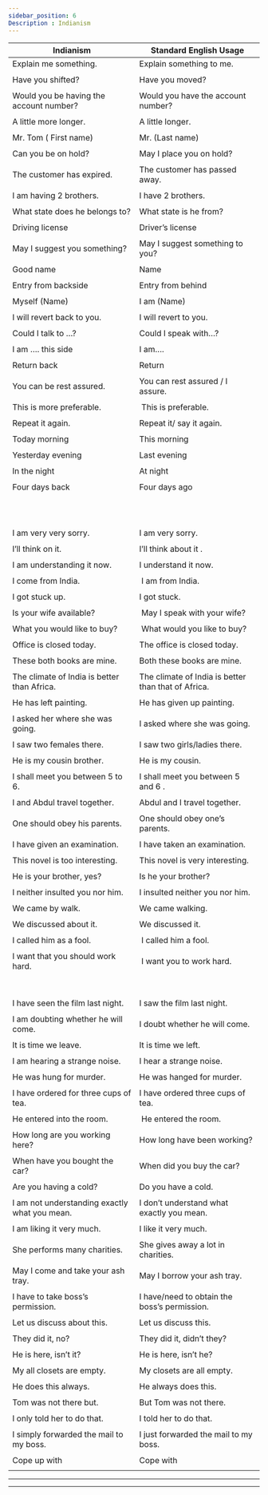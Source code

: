 ```yaml
---
sidebar_position: 6
Description : Indianism
---
```




| Indianism                                     | Standard English Usage                              |
| --------------------------------------------- | --------------------------------------------------- |
| Explain me something.                         | Explain something to me.                            |
|  |
| Have you shifted?                             | Have you moved?                                     |
|  |
| Would you be having the account number?       | Would you have the account number?                  |
|  |
| A little more longer.                         | A little longer.                                    |
|  |
| Mr. Tom ( First name)                         | Mr. (Last name)                                     |
|  |
| Can you be on hold?                           | May I place you on hold?                            |
|  |
| The customer has expired.                     | The customer has passed away.                       |
|  |
| I am having 2 brothers.                       | I have 2 brothers.                                  |
|  |
| What state does he belongs to?                | What state is he from?                              |
|  |
| Driving license                               | Driver’s license                                    |
|  |
| May I suggest you something?                  | May I suggest something to you?                     |
|  |
| Good name                                     | Name                                                |
|  |
| Entry from backside                           | Entry from behind                                   |
|  |
| Myself (Name)                                 | I am (Name)                                         |
|  |
| I will revert back to you.                    | I will revert to you.                               |
|  |
| Could I talk to …?                            | Could I speak with…?                                |
|  |
| I am …. this side                             | I am….                                              |
|  |
| Return back                                   | Return                                              |
|  |
| You can be rest assured.                      | You can rest assured / I assure.                    |
|  |
| This is more preferable.                      |  This is preferable.                                |
|  |
| Repeat it again.                              | Repeat it/ say it again.                            |
|  |
| Today morning                                 | This morning                                        |
|  |
| Yesterday evening                             | Last evening                                        |
|  |
| In the night                                  | At night                                            |
|  |
| Four days back                                | Four days ago                                       |
|  |
|                                               |                                                     |
|                                               |                                                     |
|                                               |                                                     |
|                                               |                                                     |
|                                               |                                                     |
|                                               |                                                     |
|                                               |                                                     |
|                                               |                                                     |
|                                               |                                                     |
|                                               |                                                     |
| I am very very sorry.                         | I am very sorry.                                    |
|  |
| I’ll think on it.                             | I’ll think about it .                               |
|                                               |
| I am understanding it now.                    | I understand it now.                                |
|  |
| I come from India.                            |  I am from India.                                   |
|  |
| I got stuck up.                               | I got stuck.                                        |
|  |
| Is your wife available?                       |  May I speak with your wife?                        |
|  |
| What you would like to buy?                   |  What would you like to buy?                        |
|  |
| Office is closed today.                       | The office is closed today.                         |
|  |
| These both books are mine.                    | Both these books are mine.                          |
|  |
| The climate of India is better than Africa.   | The climate of India is better than that of Africa. |
|  |
| He has left painting.                         | He has given up painting.                           |
|  |
| I asked her where she was going.              | I asked where she was going.                        |
|  |
| I saw two females there.                      | I saw two girls/ladies there.                       |
|  |
| He is my cousin brother.                      | He is my cousin.                                    |
|  |
| I shall meet you between 5 to 6.              | I shall meet you between 5 and 6 .                  |
|  |
| I and Abdul travel together.                  | Abdul and I travel together.                        |
|  |
| One should obey his parents.                  | One should obey one’s parents.                      |
|  |
| I have given an examination.                  | I have taken an examination.                        |
|  |
| This novel is too interesting.                | This novel is very interesting.                     |
|  |
| He is your brother, yes?                      | Is he your brother?                                 |
|  |
| I neither insulted you nor him.               | I insulted neither you nor him.                     |
|  |
| We came by walk.                              | We came walking.                                    |
|  |
| We discussed about it.                        | We discussed it.                                    |
|  |
| I called him as a fool.                       |  I called him a fool.                               |
|  |
| I want that you should work hard.             |  I want you to work hard.                           |
|  |
|                                               |                                                     |
|                                               |                                                     |
|                                               |                                                     |
|                                               |                                                     |
|                                               |                                                     |
|                                               |                                                     |
|                                               |                                                     |
| I have seen the film last night.              | I saw the film last night.                          |
|  |
| I am doubting whether he will come.           | I doubt whether he will come.                       |
|  |
| It is time we leave.                          | It is time we left.                                 |
|  |
| I am hearing a strange noise.                 | I hear a strange noise.                             |
|  |
| He was hung for murder.                       | He was hanged for murder.                           |
|  |
| I have ordered for three cups of tea.         | I have ordered three cups of tea.                   |
|  |
| He entered into the room.                     |  He entered the room.                               |
|  |
| How long are you working here?                | How long have been working?                         |
|  |
| When have you bought the car?                 | When did you buy the car?                           |
|  |
| Are you having a cold?                        | Do you have a cold.                                 |
|  |
| I am not understanding exactly what you mean. | I don’t understand what exactly you mean.           |
|  |
| I am liking it very much.                     | I like it very much.                                |
|  |
| She performs many charities.                  | She gives away a lot in charities.                  |
|  |
| May I come and take your ash tray.            | May I borrow your ash tray.                         |
|  |
| I have to take boss’s permission.             | I have/need to obtain the boss’s permission.        |
|  |
| Let us discuss about this.                    | Let us discuss this.                                |
|  |
| They did it, no?                              | They did it, didn’t they?                           |
|  |
| He is here, isn’t it?                         | He is here, isn’t he?                               |
|  |
| My all closets are empty.                     | My closets are all empty.                           |
|  |
| He does this always.                          | He always does this.                                |
|  |
| Tom was not there but.                        | But Tom was not there.                              |
|  |
| I only told her to do that.                   | I told her to do that.                              |
|  |
| I simply forwarded the mail to my boss.       | I just forwarded the mail to my boss.               |
|  |
| Cope up with                                  | Cope with                                           |
|  |


---
---
